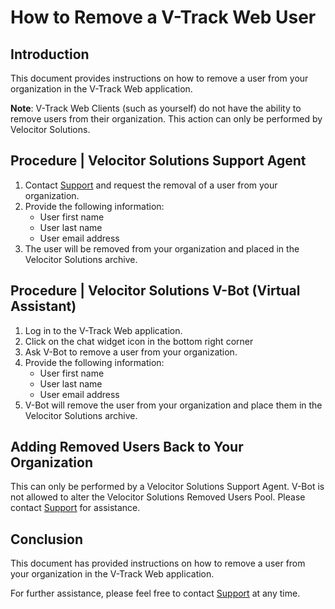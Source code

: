 # How to Remove a V-Track Web User

## Introduction

This document provides instructions on how to remove a user from your organization in the V-Track Web application.

**Note**: V-Track Web Clients (such as yourself) do not have the ability to remove users from their organization. This action can only be performed by Velocitor Solutions.

## Procedure | Velocitor Solutions Support Agent

1. Contact [Support](https://www.velsol.com/contact/) and request the removal of a user from your organization.
2. Provide the following information:
   - User first name
   - User last name
   - User email address
3. The user will be removed from your organization and placed in the Velocitor Solutions archive.

## Procedure | Velocitor Solutions V-Bot (Virtual Assistant)

1. Log in to the V-Track Web application.
2. Click on the chat widget icon in the bottom right corner
3. Ask V-Bot to remove a user from your organization.
4. Provide the following information:
   - User first name
   - User last name
   - User email address
5. V-Bot will remove the user from your organization and place them in the Velocitor Solutions archive.

## Adding Removed Users Back to Your Organization

This can only be performed by a Velocitor Solutions Support Agent. V-Bot is not allowed to alter the Velocitor Solutions Removed Users Pool. Please contact [Support](https://www.velsol.com/contact/) for assistance.

## Conclusion

This document has provided instructions on how to remove a user from your organization in the V-Track Web application.

For further assistance, please feel free to contact [Support](https://www.velsol.com/contact/) at any time.
